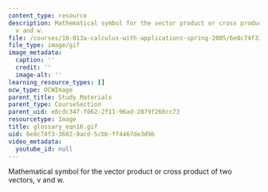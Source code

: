 ```yaml
---
content_type: resource
description: Mathematical symbol for the vector product or cross product of two vectors,
  v and w.
file: /courses/18-013a-calculus-with-applications-spring-2005/6e8c74f336029acd5cbbff4467de3d9b_glossary_eqn16.gif
file_type: image/gif
image_metadata:
  caption: ''
  credit: ''
  image-alt: ''
learning_resource_types: []
ocw_type: OCWImage
parent_title: Study Materials
parent_type: CourseSection
parent_uid: e8cdc347-f062-2f11-96ad-2879f268cc73
resourcetype: Image
title: glossary_eqn16.gif
uid: 6e8c74f3-3602-9acd-5cbb-ff4467de3d9b
video_metadata:
  youtube_id: null
---
```

Mathematical symbol for the vector product or cross product of two vectors, v and w.

